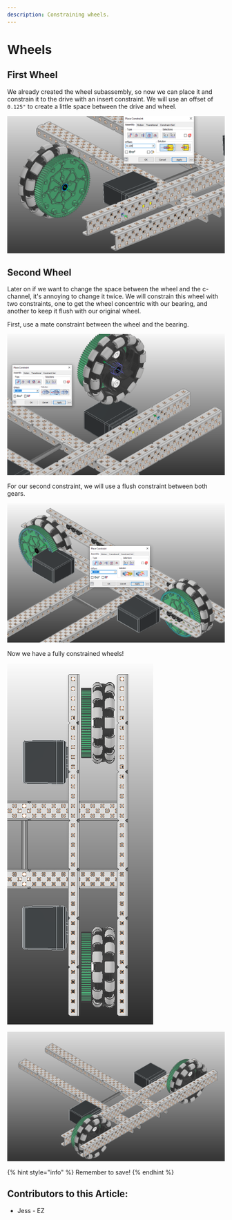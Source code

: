 ```yaml
---
description: Constraining wheels.
---
```


# Wheels

## First Wheel

We already created the wheel subassembly, so now we can place it and constrain it to the drive with an insert constraint.  We will use an offset of `0.125"` to create a little space between the drive and wheel.&#x20;

![Insert Constraint between Wheel and C-Channel](<../../../../.gitbook/assets/image (94).png>)

## Second Wheel

Later on if we want to change the space between the wheel and the c-channel, it's annoying to change it twice.  We will constrain this wheel with two constraints, one to get the wheel concentric with our bearing, and another to keep it flush with our original wheel.&#x20;

First, use a mate constraint between the wheel and the bearing.&#x20;

![Mate Constraint between Wheel and C-Channel](<../../../../.gitbook/assets/image (67).png>)

For our second constraint, we will use a flush constraint between both gears. &#x20;

![Flush Constraint between Gears](<../../../../.gitbook/assets/image (86).png>)

Now we have a fully constrained wheels!

![Completed Wheels Top Down](<../../../../.gitbook/assets/image (180).png>)

![Completed Wheels Home ](<../../../../.gitbook/assets/image (91).png>)

{% hint style="info" %}
Remember to save!
{% endhint %}



## Contributors to this Article:

* Jess - EZ
